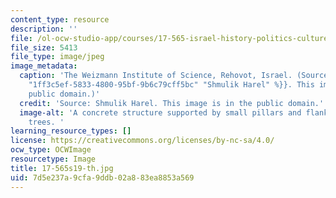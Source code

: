 ```yaml
---
content_type: resource
description: ''
file: /ol-ocw-studio-app/courses/17-565-israel-history-politics-culture-identity-spring-2019/7d5e237a9cfa9ddb02a883ea8853a569_17-565s19-th.jpg
file_size: 5413
file_type: image/jpeg
image_metadata:
  caption: 'The Weizmann Institute of Science, Rehovot, Israel. (Source: {{% resource_link
    "1ff3c5ef-5833-4800-95bf-9b6c79cff5bc" "Shmulik Harel" %}}. This image is in the
    public domain.)'
  credit: 'Source: Shmulik Harel. This image is in the public domain.'
  image-alt: 'A concrete structure supported by small pillars and flanked by palm
    trees. '
learning_resource_types: []
license: https://creativecommons.org/licenses/by-nc-sa/4.0/
ocw_type: OCWImage
resourcetype: Image
title: 17-565s19-th.jpg
uid: 7d5e237a-9cfa-9ddb-02a8-83ea8853a569
---
```

